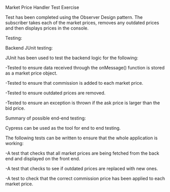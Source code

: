 Market Price Handler Test Exercise

Test has been completed using the Observer Design pattern. The subscriber takes each of the market prices, removes any outdated prices and then displays prices in the console.

Testing:

Backend JUnit testing:

JUnit has been used to test the backend logic for the following:

-Tested to ensure data received through the onMessage() function is stored as a market price object.

-Tested to ensure that commission is added to each market price.

-Tested to ensure outdated prices are removed.

-Tested to ensure an exception is thrown if the ask price is larger than the bid price.


Summary of possible end-end testing:

Cypress can be used as the tool for end to end testing. 

The following tests can be written to ensure that the whole application is working:

-A test that checks that all market prices are being fetched from the back end and displayed on the front end.

-A test that checks to see if outdated prices are replaced with new ones.

-A test to check that the correct commission price has been applied to each market price.
